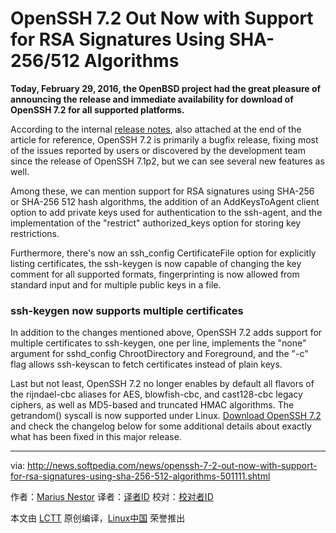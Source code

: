 OpenSSH 7.2 Out Now with Support for RSA Signatures Using SHA-256/512 Algorithms
========================================================

**Today, February 29, 2016, the OpenBSD project had the great pleasure of announcing the release and immediate availability for download of OpenSSH 7.2 for all supported platforms.**

According to the internal [release notes][1], also attached at the end of the article for reference, OpenSSH 7.2 is primarily a bugfix release, fixing most of the issues reported by users or discovered by the development team since the release of OpenSSH 7.1p2, but we can see several new features as well.

Among these, we can mention support for RSA signatures using SHA-256 or SHA-256 512 hash algorithms, the addition of an AddKeysToAgent client option to add private keys used for authentication to the ssh-agent, and the implementation of the "restrict" authorized_keys option for storing key restrictions.

Furthermore, there's now an ssh_config CertificateFile option for explicitly listing certificates, the ssh-keygen is now capable of changing the key comment for all supported formats, fingerprinting is now allowed from standard input and for multiple public keys in a file.

### ssh-keygen now supports multiple certificates

In addition to the changes mentioned above, OpenSSH 7.2 adds support for multiple certificates to ssh-keygen, one per line, implements the "none" argument for sshd_config ChrootDirectory and Foreground, and the "-c" flag allows ssh-keyscan to fetch certificates instead of plain keys.

Last but not least, OpenSSH 7.2 no longer enables by default all flavors of the rijndael-cbc aliases for AES, blowfish-cbc, and cast128-cbc legacy ciphers, as well as MD5-based and truncated HMAC algorithms. The getrandom() syscall is now supported under Linux. [Download OpenSSH 7.2][2] and check the changelog below for some additional details about exactly what has been fixed in this major release.



--------------------------------------------------------------------------------

via: http://news.softpedia.com/news/openssh-7-2-out-now-with-support-for-rsa-signatures-using-sha-256-512-algorithms-501111.shtml

作者：[Marius Nestor][a]
译者：[译者ID](https://github.com/译者ID)
校对：[校对者ID](https://github.com/校对者ID)

本文由 [LCTT](https://github.com/LCTT/TranslateProject) 原创编译，[Linux中国](https://linux.cn/) 荣誉推出

[a]: http://news.softpedia.com/editors/browse/marius-nestor
[1]: http://www.openssh.com/txt/release-7.2
[2]: http://linux.softpedia.com/get/Security/OpenSSH-4474.shtml
